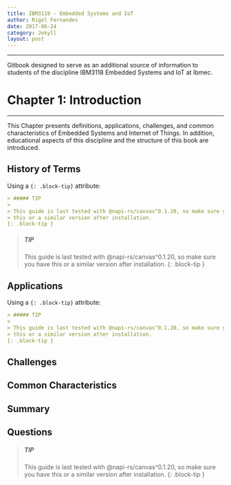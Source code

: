 ```yaml
---
title: IBM3118 - Embedded Systems and IoT
author: Rigel Fernandes
date: 2017-06-24
category: Jekyll
layout: post
---
```


-------------

Gitbook designed to serve as an additional source of information to students of the discipline IBM3118 Embedded Systems and IoT at Ibmec.

# Chapter 1: Introduction
-------------

This Chapter presents definitions, applications, challenges, and common characteristics of Embedded Systems and Internet of Things. In addition, educational aspects of this discipline and the structure of this book are introduced.

## History of Terms

Using a `{: .block-tip}` attribute:

```markdown
> ##### TIP
>
> This guide is last tested with @napi-rs/canvas^0.1.20, so make sure you have
> this or a similar version after installation.
{: .block-tip }
```

> ##### TIP
>
> This guide is last tested with @napi-rs/canvas^0.1.20, so make sure you have
> this or a similar version after installation.
{: .block-tip }

## Applications

Using a `{: .block-tip}` attribute:

```markdown
> ##### TIP
>
> This guide is last tested with @napi-rs/canvas^0.1.20, so make sure you have
> this or a similar version after installation.
{: .block-tip }
```

## Challenges

## Common Characteristics

## Summary


## Questions

> ##### TIP
>
> This guide is last tested with @napi-rs/canvas^0.1.20, so make sure you have
> this or a similar version after installation.
{: .block-tip }
